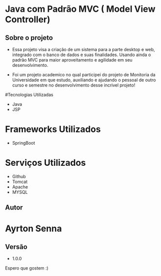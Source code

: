 # Java com Padrão MVC ( Model View Controller)

## Sobre o projeto
 * Essa projeto visa a criação de um sistema para a parte desktop e web, integrado com o banco de dados e suas finalidades. Usando ainda o padrão MVC para maior aproveitamento e agilidade em seu desenvolvimento.
 
 * Foi um projeto academico no qual participei do projeto de Monitoria da Universidade em que estudo, auxiliando e ajudando o pessoal de outro curso e semestre no desenvolvimento desse incrivel projeto!

#Tecnologias Utilizadas

* Java
* JSP

# Frameworks Utilizados

* SpringBoot

# Serviços Utilizados

* Github
* Tomcat
* Apache
* MYSQL

## Autor

 # Ayrton Senna
 
 ## Versão
  * 1.0.0
  
  Espero que gostem :) 
